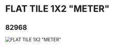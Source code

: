 # FLAT TILE 1X2 "METER"
## 82968
![FLAT TILE 1X2 "METER"](https://lc-www-live-s.legocdn.com/media/bricks/5/2/4272142.jpg)